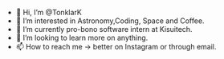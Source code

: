 - 👋 Hi, I’m @TonklarK
- 👀 I’m interested in Astronomy,Coding, Space and Coffee.
- 🌱 I’m currently pro-bono software intern at Kisuitech.
- 💞️ I’m looking to learn more on anything.
- 📫 How to reach me -> better on Instagram or through email.

<!---
TonklarK/TonklarK is a ✨ special ✨ repository because its `README.md` (this file) appears on your GitHub profile.
You can click the Preview link to take a look at your changes.
--->
